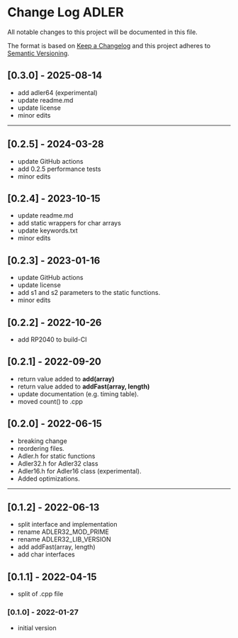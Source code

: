 # Change Log ADLER

All notable changes to this project will be documented in this file.

The format is based on [Keep a Changelog](http://keepachangelog.com/)
and this project adheres to [Semantic Versioning](http://semver.org/).


## [0.3.0] - 2025-08-14
- add adler64 (experimental)
- update readme.md
- update license
- minor edits

----

## [0.2.5] - 2024-03-28
- update GitHub actions
- add 0.2.5 performance tests
- minor edits

## [0.2.4] - 2023-10-15
- update readme.md
- add static wrappers for char arrays
- update keywords.txt
- minor edits

## [0.2.3] - 2023-01-16
- update GitHub actions
- update license
- add s1 and s2 parameters to the static functions.
- minor edits

## [0.2.2] - 2022-10-26
- add RP2040 to build-CI

## [0.2.1] - 2022-09-20
- return value added to **add(array)** 
- return value added to **addFast(array, length)** 
- update documentation (e.g. timing table).
- moved count() to .cpp

## [0.2.0] - 2022-06-15
- breaking change 
- reordering files.
- Adler.h for static functions
- Adler32.h for Adler32 class
- Adler16.h for Adler16 class (experimental).
- Added optimizations.

----

## [0.1.2] - 2022-06-13
- split interface and implementation
- rename ADLER32_MOD_PRIME
- rename ADLER32_LIB_VERSION
- add addFast(array, length)
- add char interfaces

## [0.1.1] - 2022-04-15
- split of .cpp file

### [0.1.0] - 2022-01-27
- initial version



